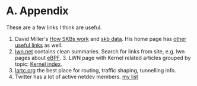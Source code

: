 # A. Appendix

These are a few links I think are useful.

1. David Miller's [How SKBs work](http://vger.kernel.org/~davem/skb.html) and [skb data](http://vger.kernel.org/~davem/skb_data.html). His home page has [other useful links](https://duckduckgo.com/?q=site%3A%22http%3A%2F%2Fvger.kernel.org%2F~davem%2F%22+html) as well.
2. [lwn.net](https://lwn.net) contains clean summaries. Search for links from site, e.g. lwn pages about [eBPF](https://duckduckgo.com/?q=site%3A%22lwn.net%22+ebpf).
   3. LWN page with Kernel related articles grouped by topic: [Kernel index](https://lwn.net/Kernel/Index/).
4. [lartc.org](lartc.org) the best place for routing, traffic shaping, tunnelling info.
5. Twitter has a lot of active netdev members. [my list](https://twitter.com/tejaswi_tan/lists/netdev1)